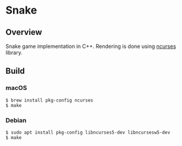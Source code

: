 # Snake

## Overview
Snake game implementation in C++. Rendering is done using [ncurses](https://en.wikipedia.org/wiki/Ncurses) library.

## Build

### macOS
```console
$ brew install pkg-config ncurses
$ make
```

### Debian
```console
$ sudo apt install pkg-config libncurses5-dev libncursesw5-dev
$ make
````
